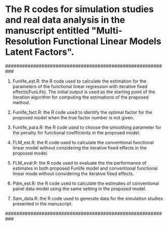 # The R codes for simulation studies and real data analysis in the manuscript entitled "Multi-Resolution Functional Linear Models Latent Factors". 

###########################################################

1. Funlife_est.R: the R code used to calculate the estimation for the parameters of the functional linear regression with iterative fixed effects(FunLife). The initial output is used as the starting point of the iteration algorithm for computing the estimations of the proposed method.

2. Funlife_fact.R: the R code used to identify the optimal factor for the proposed model when the true factor number is not given. 

3. Funlife_para.R: the R code used to choose the smoothing parameter for the penalty for functional coefficients in the proposed model.

4. FLM_est.R: the R code used to calculate the conventional functional linear model without considering the iterative fixed effects in the proposed model.

5. FLM_eval.R: the R code used to evaluate the the performance of estimates in both proposed Funlife model and conventional functional linear mode without considering the iterative fixed effects.

6. Pdm_est.R: the R code used to calculate the estimates of conventional panel data model using the same setting in the proposed model.

7. Sam_data.R: the R code used to generate data for the simulation studies presented in the manuscript.

###########################################################

